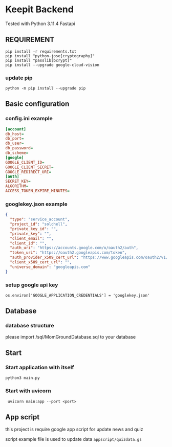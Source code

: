 # Keepit Backend

Tested with Python 3.11.4 Fastapi


## REQUIREMENT

```
pip install -r requirements.txt
pip install "python-jose[cryptography]"
pip install "passlib[bcrypt]"
pip install --upgrade google-cloud-vision
```

### update pip
```
python -m pip install --upgrade pip
```

## Basic configuration

### config.ini example
```ini
[account]
db_host=
db_port=
db_user=
db_password=
db_scheme=
[google]
GOOGLE_CLIENT_ID=
GOOGLE_CLIENT_SECRET=
GOOGLE_REDIRECT_URI=
[auth]
SECRET_KEY=
ALGORITHM=
ACCESS_TOKEN_EXPIRE_MINUTES=
```

### googlekey.json example
```json
{
  "type": "service_account",
  "project_id": "solchell",
  "private_key_id": "",
  "private_key": "",
  "client_email": "",
  "client_id": "",
  "auth_uri": "https://accounts.google.com/o/oauth2/auth",
  "token_uri": "https://oauth2.googleapis.com/token",
  "auth_provider_x509_cert_url": "https://www.googleapis.com/oauth2/v1/certs",
  "client_x509_cert_url": "",
  "universe_domain": "googleapis.com"
}
```
### setup google api key
```os.environ['GOOGLE_APPLICATION_CREDENTIALS'] = 'googlekey.json'```


## Database
### database structure
please import /sql/MomGroundDatabase.sql to your database


## Start
### Start application with itself
```shell
python3 main.py
```

### Start with uvicorn
```shell
 uvicorn main:app --port <port>
```


## App script
this project is require google app script for update news and quiz

script example file is used to update data
`appscript/quizdata.gs`